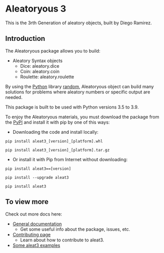 # Aleatoryous 3

This is the 3rth Generation of aleatory objects, built by Diego
Ramirez.

## Introduction

The Aleatoryous package allows you to build:

- Aleatory Syntax objects
  - Dice: aleatory.dice
  - Coin: aleatory.coin
  - Roulette: aleatory.roulette

By using the [Python](http://python.org) library [random](http://docs.python.org/3.8/library/random), Aleatoryous object can build many solutions
for problems where aleatory numbers or specific output are needed.

This package is built to be used with Python versions 3.5 to 3.9.

To enjoy the Aleatoryous materials, you must download the package from the [PyPI](http://pypi.org/project/aleat3#files)
and install it with pip by one of this ways:

- Downloading the code and install locally:

```
pip install aleat3_[version]_[platform].whl

pip install aleat3_[version]_[platform].tar.gz
```

- Or install it with Pip from Internet without downloading:

```
pip install aleat3==[version]

pip install --upgrade aleat3

pip install aleat3
```

## To view more

Check out more docs here:

- [General documentation](http://DiddiLeija.github.io/aleat3/blob/main/DOCUMENTATION.md)
  - Get some useful info about the package, issues, etc.
- [Contributing page](http://DiddiLeija.github.io/aleat3/blob/main/CONTRIBUTING.md)
  - Learn about how to contribute to aleat3.
- [Some aleat3 examples](http://DiddiLeija.github.io/aleat3/blob/main/SOLUTIONS.md)
